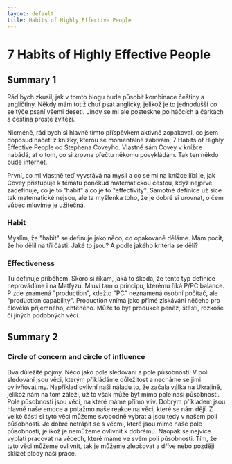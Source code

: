 ```yaml
---
layout: default
title: Habits of Highly Effective People
---
```


# 7 Habits of Highly Effective People

## Summary 1

Rád bych zkusil, jak v tomto blogu bude působit kombinace češtiny a angličtiny. Někdy mám totiž chuť psát anglicky, jelikož je to jednodušší co se týče psaní všemi deseti. Jindy se mi ale posteskne po háčcích a čárkách a čeština prostě zvítězí. 

Nicméně, rád bych si hlavně tímto příspěvkem aktivně zopakoval, co jsem doposud načetl z knížky, kterou se momentálně zabívám, 7 Habits of Highly Effective People od Stephena Coveyho. Vlastně sám Covey v knížce nabádá, ať o tom, co si zrovna přečtu někomu povykládám. Tak ten někdo bude internet.

První, co mi vlastně teď vyvstává na mysli a co se mi na knížce líbí je, jak Covey přistupuje k tématu poněkud matematickou cestou, když nejprve zadefinuje, co je to "habit" a co je to "effectivity". Samotné definice už sice tak matematické nejsou, ale ta myšlenka toho, že je dobré si urovnat, o čem vůbec mluvíme je užitečná.

### Habit

Myslím, že "habit" se definuje jako něco, co opakovaně děláme. Mám pocit, že ho dělil na tři části. Jaké to jsou? A podle jakého kritéria se dělí?

### Effectiveness

Tu definuje příběhem. Skoro si říkám, jaká to škoda, že tento typ definice neprovádíme i na Matfyzu. Mluví tam o principu, kterému říká P/PC balance. P zde znamená "production", kdežto "PC" neznamená osobní počítač, ale "production capability". Production vnímá jako přímé získávání něčeho pro člověka příjemného, chtěného. Může to být produkce peněz, štěstí, rozkoše či jiných podobných věcí. 

## Summary 2

### Circle of concern and circle of influence

Dva důležité pojmy. Něco jako pole sledování a pole působnosti. V poli sledování jsou věci, kterým přikládáme důležitost a necháme se jimi ovlivňovat my. Například ovlivní naši náladu to, že začala válka na Ukrajině, jelikož nám na tom záleží, už to však může být mimo pole naší působnosti. Pole působnosti jsou věci, na které máme přímo vliv. Dobrým příkladem jsou hlavně naše emoce a potažmo naše reakce na věci, které se nám dějí. Z velké části si tyto věci můžeme svobodně vybrat a jsou tedy v našem poli působnosti. Je dobré netrápit se s věcmi, které jsou mimo naše pole působnosti, jelikož je nemůžeme ovlivnit k dobrému. Naopak se nejvíce vyplatí pracovat na věcech, které máme ve svém poli působnosti. Tím, že tyto věci můžeme ovlivnit, tak je můžeme zlepšovat a dříve nebo později sklízet plody naší práce.